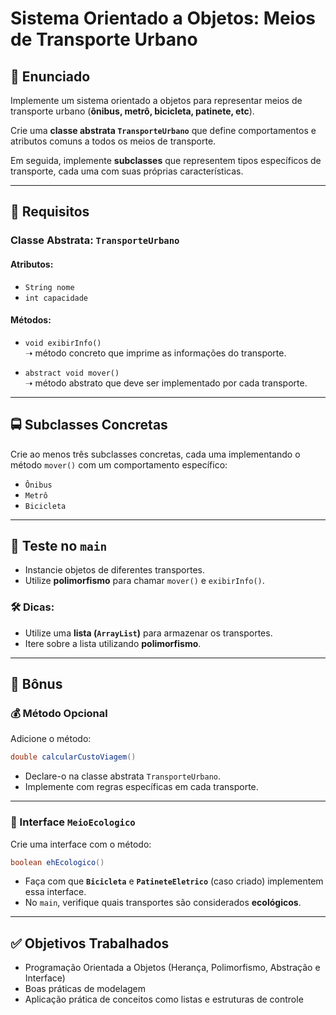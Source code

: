 
# Sistema Orientado a Objetos: Meios de Transporte Urbano

## 📝 Enunciado

Implemente um sistema orientado a objetos para representar meios de transporte urbano (**ônibus, metrô, bicicleta, patinete, etc**). 

Crie uma **classe abstrata `TransporteUrbano`** que define comportamentos e atributos comuns a todos os meios de transporte. 

Em seguida, implemente **subclasses** que representem tipos específicos de transporte, cada uma com suas próprias características.

---

## 📌 Requisitos

### Classe Abstrata: `TransporteUrbano`

#### Atributos:

- `String nome`
- `int capacidade`

#### Métodos:

- `void exibirInfo()`  
  ➝ método concreto que imprime as informações do transporte.

- `abstract void mover()`  
  ➝ método abstrato que deve ser implementado por cada transporte.

---

## 🚍 Subclasses Concretas

Crie ao menos três subclasses concretas, cada uma implementando o método `mover()` com um comportamento específico:

- `Ônibus`
- `Metrô`
- `Bicicleta`

---

## 🧪 Teste no `main`

- Instancie objetos de diferentes transportes.
- Utilize **polimorfismo** para chamar `mover()` e `exibirInfo()`.

### 🛠 Dicas:

- Utilize uma **lista (`ArrayList`)** para armazenar os transportes.
- Itere sobre a lista utilizando **polimorfismo**.

---

## 🌟 Bônus

### 💰 Método Opcional

Adicione o método:

```java
double calcularCustoViagem()
```

- Declare-o na classe abstrata `TransporteUrbano`.
- Implemente com regras específicas em cada transporte.

---

### 🌱 Interface `MeioEcologico`

Crie uma interface com o método:

```java
boolean ehEcologico()
```

- Faça com que **`Bicicleta`** e **`PatineteEletrico`** (caso criado) implementem essa interface.
- No `main`, verifique quais transportes são considerados **ecológicos**.

---

## ✅ Objetivos Trabalhados

- Programação Orientada a Objetos (Herança, Polimorfismo, Abstração e Interface)
- Boas práticas de modelagem
- Aplicação prática de conceitos como listas e estruturas de controle
